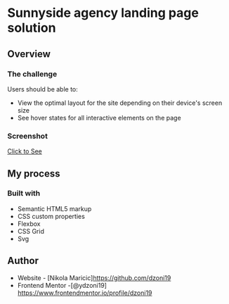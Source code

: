 # Sunnyside agency landing page solution

## Overview

### The challenge

Users should be able to:

- View the optimal layout for the site depending on their device's screen size
- See hover states for all interactive elements on the page

### Screenshot

<a href="">Click to See</a>


## My process

### Built with

- Semantic HTML5 markup
- CSS custom properties
- Flexbox
- CSS Grid
- Svg


## Author

- Website - [Nikola Maricic]https://github.com/dzoni19
- Frontend Mentor -[@ydzoni19] https://www.frontendmentor.io/profile/dzoni19
